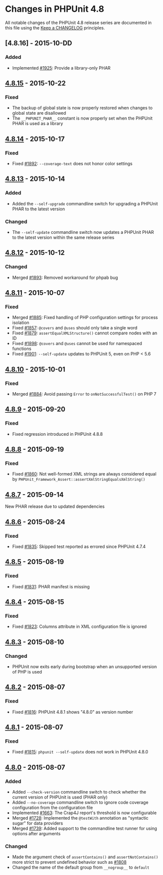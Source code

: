 # Changes in PHPUnit 4.8

All notable changes of the PHPUnit 4.8 release series are documented in this file using the [Keep a CHANGELOG](http://keepachangelog.com/) principles.

## [4.8.16] - 2015-10-DD

### Added

* Implemented [#1925](https://github.com/sebastianbergmann/phpunit/issues/1925): Provide a library-only PHAR

## [4.8.15] - 2015-10-22

### Fixed

* The backup of global state is now properly restored when changes to global state are disallowed
* The `__PHPUNIT_PHAR__` constant is now properly set when the PHPUnit PHAR is used as a library

## [4.8.14] - 2015-10-17

### Fixed

* Fixed [#1892](https://github.com/sebastianbergmann/phpunit/issues/1892): `--coverage-text` does not honor color settings

## [4.8.13] - 2015-10-14

### Added

* Added the `--self-upgrade` commandline switch for upgrading a PHPUnit PHAR to the latest version

### Changed

* The `--self-update` commandline switch now updates a PHPUnit PHAR to the latest version within the same release series

## [4.8.12] - 2015-10-12

### Changed

* Merged [#1893](https://github.com/sebastianbergmann/phpunit/issues/1893): Removed workaround for phpab bug

## [4.8.11] - 2015-10-07

### Fixed

* Merged [#1885](https://github.com/sebastianbergmann/phpunit/issues/1885): Fixed handling of PHP configuration settings for process isolation
* Fixed [#1857](https://github.com/sebastianbergmann/phpunit/issues/1857): `@covers` and `@uses` should only take a single word
* Fixed [#1879](https://github.com/sebastianbergmann/phpunit/issues/1879): `assertEqualXMLStructure()` cannot compare nodes with an ID
* Fixed [#1898](https://github.com/sebastianbergmann/phpunit/issues/1898): `@covers` and `@uses` cannot be used for namespaced functions
* Fixed [#1901](https://github.com/sebastianbergmann/phpunit/issues/1901): `--self-update` updates to PHPUnit 5, even on PHP < 5.6

## [4.8.10] - 2015-10-01

### Fixed

* Merged [#1884](https://github.com/sebastianbergmann/phpunit/issues/1884): Avoid passing `Error` to `onNotSuccessfulTest()` on PHP 7

## [4.8.9] - 2015-09-20

### Fixed

* Fixed regression introduced in PHPUnit 4.8.8

## [4.8.8] - 2015-09-19

### Fixed

* Fixed [#1860](https://github.com/sebastianbergmann/phpunit/issues/1860): Not well-formed XML strings are always considered equal by `PHPUnit_Framework_Assert::assertXmlStringEqualsXmlString()`

## [4.8.7] - 2015-09-14

New PHAR release due to updated dependencies

## [4.8.6] - 2015-08-24

### Fixed

* Fixed [#1835](https://github.com/sebastianbergmann/phpunit/issues/1835): Skipped test reported as errored since PHPUnit 4.7.4

## [4.8.5] - 2015-08-19

### Fixed

* Fixed [#1831](https://github.com/sebastianbergmann/phpunit/issues/1831): PHAR manifest is missing

## [4.8.4] - 2015-08-15

### Fixed

* Fixed [#1823](https://github.com/sebastianbergmann/phpunit/issues/1823): Columns attribute in XML configuration file is ignored

## [4.8.3] - 2015-08-10

### Changed

* PHPUnit now exits early during bootstrap when an unsupported version of PHP is used

## [4.8.2] - 2015-08-07

### Fixed

* Fixed [#1816](https://github.com/sebastianbergmann/phpunit/issues/1816): PHPUnit 4.8.1 shows "4.8.0" as version number

## [4.8.1] - 2015-08-07

### Fixed

* Fixed [#1815](https://github.com/sebastianbergmann/phpunit/issues/1815): `phpunit --self-update` does not work in PHPUnit 4.8.0

## [4.8.0] - 2015-08-07

### Added

* Added `--check-version` commandline switch to check whether the current version of PHPUnit is used (PHAR only)
* Added `--no-coverage` commandline switch to ignore code coverage configuration from the configuration file
* Implemented [#1663](https://github.com/sebastianbergmann/phpunit/issues/1663): The Crap4J report's threshold is now configurable
* Merged [#1728](https://github.com/sebastianbergmann/phpunit/issues/1728): Implemented the `@testWith` annotation as "syntactic sugar" for data providers
* Merged [#1739](https://github.com/sebastianbergmann/phpunit/issues/1739): Added support to the commandline test runner for using options after arguments

### Changed

* Made the argument check of `assertContains()` and `assertNotContains()` more strict to prevent undefined behavior such as [#1808](https://github.com/sebastianbergmann/phpunit/issues/1808)
* Changed the name of the default group from `__nogroup__` to `default`

[4.8.15]: https://github.com/sebastianbergmann/phpunit/compare/4.8.14...4.8.15
[4.8.14]: https://github.com/sebastianbergmann/phpunit/compare/4.8.13...4.8.14
[4.8.13]: https://github.com/sebastianbergmann/phpunit/compare/4.8.12...4.8.13
[4.8.12]: https://github.com/sebastianbergmann/phpunit/compare/4.8.11...4.8.12
[4.8.11]: https://github.com/sebastianbergmann/phpunit/compare/4.8.10...4.8.11
[4.8.10]: https://github.com/sebastianbergmann/phpunit/compare/4.8.9...4.8.10
[4.8.9]: https://github.com/sebastianbergmann/phpunit/compare/4.8.8...4.8.9
[4.8.8]: https://github.com/sebastianbergmann/phpunit/compare/4.8.7...4.8.8
[4.8.7]: https://github.com/sebastianbergmann/phpunit/compare/4.8.6...4.8.7
[4.8.6]: https://github.com/sebastianbergmann/phpunit/compare/4.8.5...4.8.6
[4.8.5]: https://github.com/sebastianbergmann/phpunit/compare/4.8.4...4.8.5
[4.8.4]: https://github.com/sebastianbergmann/phpunit/compare/4.8.3...4.8.4
[4.8.3]: https://github.com/sebastianbergmann/phpunit/compare/4.8.2...4.8.3
[4.8.2]: https://github.com/sebastianbergmann/phpunit/compare/4.8.1...4.8.2
[4.8.1]: https://github.com/sebastianbergmann/phpunit/compare/4.8.0...4.8.1
[4.8.0]: https://github.com/sebastianbergmann/phpunit/compare/4.7...4.8.0

